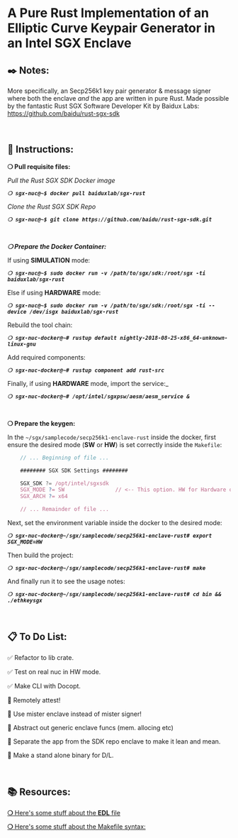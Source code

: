 # __A Pure Rust Implementation of an Elliptic Curve Keypair Generator in an Intel SGX Enclave__

## __:black_nib: Notes:__

More specifically, an Secp256k1 key pair generator & message signer where both the enclave _and_ the app are written in pure Rust. Made possible by the fantastic Rust SGX Software Developer Kit by Baidux Labs:
https://github.com/baidu/rust-sgx-sdk

&nbsp;

## __:page_with_curl: Instructions:__

__❍ Pull requisite files:__

_Pull the Rust SGX SDK Docker image_

_**`❍ sgx-nuc@~$ docker pull baiduxlab/sgx-rust`**_

_Clone the Rust SGX SDK Repo_

_**`❍ sgx-nuc@~$ git clone https://github.com/baidu/rust-sgx-sdk.git`**_

&nbsp;

_**❍ Prepare the Docker Container:**_

If using __SIMULATION__ mode:

_**`❍ sgx-nuc@~$ sudo docker run -v /path/to/sgx/sdk:/root/sgx -ti baiduxlab/sgx-rust`**_

Else if using __HARDWARE__ mode:

_**`❍ sgx-nuc@~$ sudo docker run -v /path/to/sgx/sdk:/root/sgx -ti --device /dev/isgx baiduxlab/sgx-rust`**_

Rebuild the tool chain:

_**`❍ sgx-nuc-docker@~# rustup default nightly-2018-08-25-x86_64-unknown-linux-gnu`**_

Add required components:

_**`❍ sgx-nuc-docker@~# rustup component add rust-src`**_

Finally, if using __HARDWARE__ mode, import the service:_

_**`❍ sgx-nuc-docker@~# /opt/intel/sgxpsw/aesm/aesm_service &`**_

&nbsp;

__❍ Prepare the keygen:__

In the `~/sgx/samplecode/secp256k1-enclave-rust` inside the docker, first ensure the desired mode (__SW__ or __HW__) is set correctly inside the `Makefile`:

```javascript
    // ... Beginning of file ...

    ######## SGX SDK Settings ########

    SGX_SDK ?= /opt/intel/sgxsdk
    SGX_MODE ?= SW                // <-- This option. HW for Hardware or SW for software.
    SGX_ARCH ?= x64

    // ... Remainder of file ...
```

Next, set the environment variable inside the docker to the desired mode:

_**`❍ sgx-nuc-docker@~/sgx/samplecode/secp256k1-enclave-rust# export SGX_MODE=HW`**_

Then build the project:

_**`❍ sgx-nuc-docker@~/sgx/samplecode/secp256k1-enclave-rust# make`**_

And finally run it to see the usage notes:

_**`❍ sgx-nuc-docker@~/sgx/samplecode/secp256k1-enclave-rust# cd bin && ./ethkeysgx`**_

&nbsp;

## __:clipboard: To Do List:__

:white_check_mark: Refactor to lib crate.

:white_check_mark: Test on real nuc in HW mode.

:white_check_mark: Make CLI with Docopt.

:black_square_button: Remotely attest!

:black_square_button: Use mister enclave instead of mister signer!

:black_square_button: Abstract out generic enclave funcs (mem. allocing etc)

:black_square_button: Separate the app from the SDK repo enclave to make it lean and mean.

:black_square_button: Make a stand alone binary for D/L.

&nbsp;

## __:books: Resources:__

[__❍__ Here's some stuff about the __EDL__ file](https://software.intel.com/en-us/documentation/intel-sgx-web-based-training/the-enclave-definition-language)

[__❍__ Here's some stuff about the Makefile syntax:](https://www3.nd.edu/~zxu2/acms60212-40212/Makefile.pdf)
